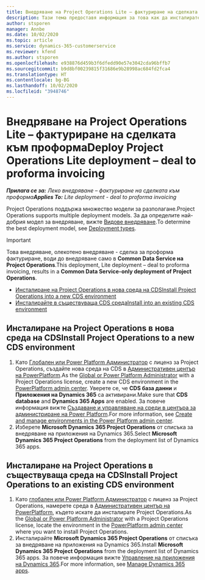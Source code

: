 ```yaml
---
title: Внедряване на Project Operations Lite – фактуриране на сделката към проформа
description: Тази тема предоставя информация за това как да инсталирате внедряване на Project Operations lite - сделка за проформа фактуриране.
author: stsporen
manager: Annbe
ms.date: 10/02/2020
ms.topic: article
ms.service: dynamics-365-customerservice
ms.reviewer: kfend
ms.author: stsporen
ms.openlocfilehash: e938876d459b3f6dfedd90e57e3042cda96bffb7
ms.sourcegitcommit: b9d8bf00239815f31686e9b28998ac684fd2fca4
ms.translationtype: HT
ms.contentlocale: bg-BG
ms.lasthandoff: 10/02/2020
ms.locfileid: "3948746"
---
```

# <a name="deploy-project-operations-lite-deployment--deal-to-proforma-invoicing"></a><span data-ttu-id="7b28a-103">Внедряване на Project Operations Lite – фактуриране на сделката към проформа</span><span class="sxs-lookup"><span data-stu-id="7b28a-103">Deploy Project Operations Lite deployment – deal to proforma invoicing</span></span>

<span data-ttu-id="7b28a-104">_**Прилага се за:** Леко внедряване – фактуриране на сделката към проформа_</span><span class="sxs-lookup"><span data-stu-id="7b28a-104">_**Applies To:** Lite deployment - deal to proforma invoicing_</span></span>

<span data-ttu-id="7b28a-105">Project Operations поддържа множество модели за разполагане.</span><span class="sxs-lookup"><span data-stu-id="7b28a-105">Project Operations supports multiple deployment models.</span></span> <span data-ttu-id="7b28a-106">За да определите най-добрия модел за внедряване, вижте [Видове внедряване](determine-deployment-type.md).</span><span class="sxs-lookup"><span data-stu-id="7b28a-106">To determine the best deployment model, see [Deployment types](determine-deployment-type.md).</span></span>


> [!IMPORTANT]
> <span data-ttu-id="7b28a-107">Това внедряване, олекотено внедряване - сделка за проформа фактуриране, води до внедряване само в **Common Data Service на Project Operations**.</span><span class="sxs-lookup"><span data-stu-id="7b28a-107">This deployment, Lite deployment – deal to proforma invoicing, results in a **Common Data Service-only deployment of Project Operations**.</span></span>

- [<span data-ttu-id="7b28a-108">Инсталиране на Project Operations в нова среда на CDS</span><span class="sxs-lookup"><span data-stu-id="7b28a-108">Install Project Operations into a new CDS environment</span></span>](#new)
- [<span data-ttu-id="7b28a-109">Инсталирайте в съществуваща CDS среда</span><span class="sxs-lookup"><span data-stu-id="7b28a-109">Install into an existing CDS environment</span></span>](#existing)



## <a name="install-project-operations-to-a-new-cds-environment"></a><a name="new"></a><span data-ttu-id="7b28a-110">Инсталиране на Project Operations в нова среда на CDS</span><span class="sxs-lookup"><span data-stu-id="7b28a-110">Install Project Operations to a new CDS environment</span></span>

1. <span data-ttu-id="7b28a-111">Като [Глобален или Power Platform Администратор](https://docs.microsoft.com/power-platform/admin/global-service-administrators-can-administer-without-license) с лиценз за Project Operations, създайте нова среда на CDS в [Административен център на PowerPlatform](https://admin.powerplatform.com).</span><span class="sxs-lookup"><span data-stu-id="7b28a-111">As the [Global or Power Platform Administrator](https://docs.microsoft.com/power-platform/admin/global-service-administrators-can-administer-without-license) with a Project Operations license, create a new CDS environment in the [PowerPlatform admin center](https://admin.powerplatform.com).</span></span> <span data-ttu-id="7b28a-112">Уверете се, че **CDS база данни** и **Приложения на Dynamics 365** са активирани.</span><span class="sxs-lookup"><span data-stu-id="7b28a-112">Make sure that **CDS database** and **Dynamics 365 Apps** are enabled.</span></span> <span data-ttu-id="7b28a-113">За повече информация вижте [Създаване и управляване на среди в центъра за администриране на Power Platform](https://docs.microsoft.com/power-platform/admin/create-environment#create-an-environment-in-the-power-platform-admin-center).</span><span class="sxs-lookup"><span data-stu-id="7b28a-113">For more information, see [Create and manage environments in the Power Platform admin center](https://docs.microsoft.com/power-platform/admin/create-environment#create-an-environment-in-the-power-platform-admin-center).</span></span>
2. <span data-ttu-id="7b28a-114">Изберете **Microsoft Dynamics 365 Project Operations** от списъка за внедряване на приложения на Dynamics 365.</span><span class="sxs-lookup"><span data-stu-id="7b28a-114">Select **Microsoft Dynamics 365 Project Operations** from the deployment list of Dynamics 365 apps.</span></span>


## <a name="install-project-operations-to-an-existing-cds-environment"></a><a name="existing"></a><span data-ttu-id="7b28a-115">Инсталиране на Project Operations в съществуваща среда на CDS</span><span class="sxs-lookup"><span data-stu-id="7b28a-115">Install Project Operations to an existing CDS environment</span></span>

1. <span data-ttu-id="7b28a-116">Като [глобален или Power Platform Администратор](https://docs.microsoft.com/power-platform/admin/global-service-administrators-can-administer-without-license) с лиценз за Project Operations, намерете среда в [Административен център на PowerPlatform](https://admin.powerplatform.com), където искате да инсталирате Project Operations.</span><span class="sxs-lookup"><span data-stu-id="7b28a-116">As the [Global or Power Platform Administrator](https://docs.microsoft.com/power-platform/admin/global-service-administrators-can-administer-without-license) with a Project Operations license, locate the environment in the [PowerPlatform admin center](https://admin.powerplatform.com) where you want to install Project Operations.</span></span>
2. <span data-ttu-id="7b28a-117">Инсталирайте **Microsoft Dynamics 365 Project Operations** от списъка за внедряване на приложения на Dynamics 365.</span><span class="sxs-lookup"><span data-stu-id="7b28a-117">Install **Microsoft Dynamics 365 Project Operations** from the deployment list of Dynamics 365 apps.</span></span> <span data-ttu-id="7b28a-118">За повече информация вижте [Управление на приложения на Dynamics 365](https://docs.microsoft.com/power-platform/admin/manage-apps).</span><span class="sxs-lookup"><span data-stu-id="7b28a-118">For more information, see [Manage Dynamics 365 apps](https://docs.microsoft.com/power-platform/admin/manage-apps).</span></span>


